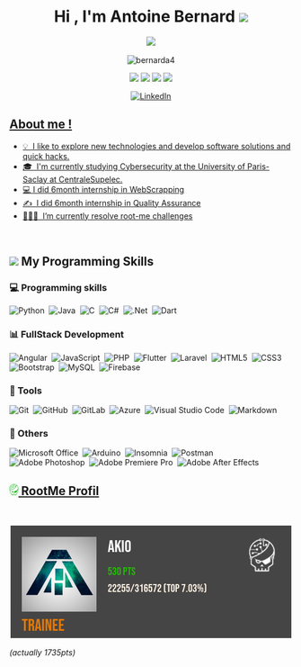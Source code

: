 <h1 align="center">Hi , I'm Antoine Bernard <img src="https://media.giphy.com/media/hvRJCLFzcasrR4ia7z/giphy.gif" width="35"></h1>
<p align="center">
  <a href="https://github.com/DenverCoder1/readme-typing-svg"><img src="https://readme-typing-svg.herokuapp.com?lines=Welcome+to+my+GitHub+Profile;I'm+a+Computer+Science+Student;I'm+a+Cybersecurity+Student;I+do+CTFs+and+Challenges+on+root-me&center=true&width=500&height=50"></a>
</p>

<p align="center">
  <img src="https://komarev.com/ghpvc/?username=bernarda4&color=blue" alt="bernarda4" />
</p>

<p align="center">
  <img src="https://img.shields.io/badge/Age-23-brightgreen?style=flat" />
  <img src="https://img.shields.io/badge/Focus-Cybersecurity-brightgreen?style=flat" />
  <img src="https://img.shields.io/badge/Lives-France-success?style=flat" />
  <img src="https://img.shields.io/badge/Languages-French%20%26%20English-brightgreen?style=flat" />
</p>

<div align="center">
    <a href="https://www.linkedin.com/in/antoine-bernard5" target="_blank">
        <img src="https://img.shields.io/badge/LinkedIn-%230077B5.svg?&style=flat-square&logo=linkedin&logoColor=white" alt="LinkedIn">
</div>

## About me !
- 💡 &nbsp;I like to explore new technologies and develop software solutions and quick hacks.
- 🎓 &nbsp;I'm currently studying Cybersecurity at the University of Paris-Saclay at CentraleSupelec.
- :computer: I did 6month internship in WebScrapping
- ✍️ &nbsp;I did 6month internship in Quality Assurance
- 👨🏽‍💻 &nbsp;I’m currently resolve [root-me challenges](https://www.root-me.org/akiolv)

</br>

## <img src = "https://media2.giphy.com/media/QssGEmpkyEOhBCb7e1/giphy.gif?cid=ecf05e47a0n3gi1bfqntqmob8g9aid1oyj2wr3ds3mg700bl&rid=giphy.gif" width = 18px> My Programming Skills

### :computer: Programming skills

![Python](https://img.shields.io/badge/-Python-3670A0?style=flat-square&logo=python&logoColor=ffdd54)&nbsp;
![Java](https://img.shields.io/badge/-Java-%23ED8B00.svg?style=flat-square&logo=java&logoColor=white)&nbsp;
![C](https://img.shields.io/badge/C-%2300599C.svg?style=flat-square&logo=c&logoColor=white)&nbsp;
![C#](https://img.shields.io/badge/C%23-%23239120.svg?style=flat-square&logo=c-sharp&logoColor=white)&nbsp;
![.Net](https://img.shields.io/badge/.NET-5C2D91?style=flat-square&logo=.net&logoColor=white)&nbsp;
![Dart](https://img.shields.io/badge/Dart-%230175C2.svg?style=flat-square&logo=dart&logoColor=white)&nbsp;

### :bar_chart: FullStack Development

![Angular](https://img.shields.io/badge/Angular-%23DD0031.svg?style=flat-square&logo=angular&logoColor=white)&nbsp;
![JavaScript](https://img.shields.io/badge/Javascript-%23323330.svg?style=flat-square&logo=javascript&logoColor=%23F7DF1E)&nbsp;
![PHP](https://img.shields.io/badge/php-%23777BB4.svg?style=flat-square&logo=php&logoColor=white)&nbsp;
![Flutter](https://img.shields.io/badge/Flutter-%2302569B.svg?style=flat-squaree&logo=Flutter&logoColor=white)&nbsp;
![Laravel](https://img.shields.io/badge/laravel-%23FF2D20.svg?style=flat-square&logo=laravel&logoColor=white)&nbsp;
![HTML5](https://img.shields.io/badge/html5-%23E34F26.svg?style=flat-square&logo=html5&logoColor=white)&nbsp;
![CSS3](https://img.shields.io/badge/css3-%231572B6.svg?style=flat-square&logo=css3&logoColor=white)&nbsp;
![Bootstrap](https://img.shields.io/badge/Bootstrap-%23563D7C.svg?style=flat-square&logo=bootstrap&logoColor=white)&nbsp;
![MySQL](https://img.shields.io/badge/mysql-%2300f.svg?style=flat-square&logo=mysql&logoColor=white)&nbsp;
![Firebase](https://img.shields.io/badge/firebase-%23039BE5.svg?style=flat-square&logo=firebase)&nbsp;

### :hammer: Tools

![Git](https://img.shields.io/badge/git-%23F05033.svg?style=flat-square&logo=git&logoColor=white)&nbsp;
![GitHub](https://img.shields.io/badge/github-%23121011.svg?style=flat-square&logo=github&logoColor=white)&nbsp;
![GitLab](https://img.shields.io/badge/gitlab-%23181717.svg?style=flat-square&logo=gitlab&logoColor=white)&nbsp;
![Azure](https://img.shields.io/badge/azure-%230072C6.svg?style=flat-square&logo=microsoftazure&logoColor=white)&nbsp;
![Visual Studio Code](https://img.shields.io/badge/Visual%20Studio%20Code-0078d7.svg?style=flat-square&logo=visual-studio-code&logoColor=white)&nbsp;
![Markdown](https://img.shields.io/badge/markdown-%23000000.svg?style=flat-square&logo=markdown&logoColor=white)&nbsp;

### :memo: Others

![Microsoft Office](https://img.shields.io/badge/Microsoft_Office-D83B01?style=flat-square&logo=microsoft-office&logoColor=white)&nbsp;
![Arduino](https://img.shields.io/badge/-Arduino-00979D?style=flat-square&logo=Arduino&logoColor=white)&nbsp;
![Insomnia](https://img.shields.io/badge/Insomnia-black?style=flat-square&logo=insomnia&logoColor=5849BE)&nbsp;
![Postman](https://img.shields.io/badge/Postman-FF6C37?style=flat-square&logo=postman&logoColor=white)&nbsp;
![Adobe Photoshop](https://img.shields.io/badge/adobe%20photoshop-%2331A8FF.svg?style=flat-square&logo=adobe%20photoshop&logoColor=white)&nbsp;
![Adobe Premiere Pro](https://img.shields.io/badge/Adobe%20Premiere%20Pro-9999FF.svg?style=flat-square&logo=Adobe%20Premiere%20Pro&logoColor=white)&nbsp;
![Adobe After Effects](https://img.shields.io/badge/Adobe%20After%20Effects-9999FF.svg?style=flat-square&logo=Adobe%20After%20Effects&logoColor=white)&nbsp;

## <a href="https://www.root-me.org/akiolv"><img src = "assets/root.png" width = 16px> RootMe Profil</a>

</br>

<p align="center">
  <a href="https://www.root-me.org/akiolv" target="_blank">
    <img src="assets/static_badge_dark.png" alt="rootMeScore" />
  </a>
</p>

*(actually 1735pts)*
